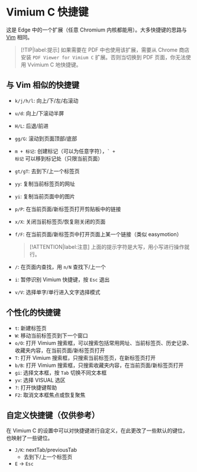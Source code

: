 # Vimium C 快捷键

这是 Edge 中的一个扩展（任意 Chromium 内核都能用）。大多快捷键的思路与 [Vim](shortcuts/vim_shortcuts.md) 相同。

> [!TIP|label:提示]
> 如果需要在 PDF 中也使用该扩展，需要从 Chrome 商店安装 `PDF Viewer for Vimium C` 扩展。否则当切换到 PDF 页面，你无法使用 Vvimium C 地快捷键。

## 与 Vim 相似的快捷键

- `k/j/h/l`: 向上/下/左/右滚动
- `u/d`: 向上/下滚动半屏
- `H/L`: 后退/前进
- `gg/G`: 滚动到页面顶部/底部
- `m + 标记`: 创建标记（可以为任意字符），<code>` + 标记</code> 可以移到标记处（只限当前页面）
- `gt/gT`: 去到下/上一个标签页
- `yy`: 复制当前标签页的网址
- `yi`: 复制当前页面中的图片
- `p/P`: 在当前页面/新标签页打开剪贴板中的链接
- `x/X`: 关闭当前标签页/恢复刚关闭的页面

- `f/F`: 在当前页面/新标签页中打开页面上某一个链接（类似 easymotion）

    > [!ATTENTION|label:注意]
    > 上面的提示字符是大写，用小写进行操作就行。

- `/`: 在页面内查找，用 `n/N` 查找下/上一个
- `i`: 暂停识别 Vimium 快捷键，按 `Esc` 退出
- `v/V`: 选择单字/单行进入文字选择模式

## 个性化的快捷键

- `t`: 新建标签页
- `W`: 移动当前标签页到下一个窗口
- `o/O`: 打开 Vimium 搜索框，可以搜索包括常用网址、当前标签页、历史记录、收藏夹内容，在当前页面/新标签页打开
- `T`: 打开 Vimium 搜索框，只搜索当前标签页，在新标签页打开
- `b/B`: 打开 Vimium 搜索框，只搜索收藏夹内容，在当前页面/新标签页打开
- `gi`: 选择文本框，按 `Tab` 切换不同文本框
- `yv`: 选择 VISUAL 选区
- `?`: 打开快捷键帮助
- `F2`: 取消文本框焦点或恢复聚焦

## 自定义快捷键（仅供参考）

在 Vimium C 的设置中可以对快捷键进行自定义，在此更改了一些默认的键位，也映射了一些键位。

- `J/K`: nextTab/previousTab
    - 去到下/上一个标签页
- `E` → `Esc`